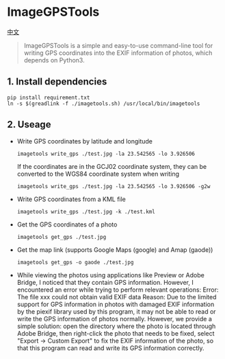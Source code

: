 # ImageGPSTools

[中文](./README-cn.md)

> ImageGPSTools is a simple and easy-to-use command-line tool for writing GPS coordinates into the EXIF information of photos, which depends on Python3.

## 1. Install dependencies

```shell
pip install requirement.txt
ln -s $(greadlink -f ./imagetools.sh) /usr/local/bin/imagetools
```

## 2. Useage

- Write GPS coordinates by latitude and longitude

  ```shell
  imagetools write_gps ./test.jpg -la 23.542565 -lo 3.926506
  ```

  If the coordinates are in the GCJ02 coordinate system, they can be converted to the WGS84 coordinate system when writing

  ```shell
  imagetools write_gps ./test.jpg -la 23.542565 -lo 3.926506 -g2w
  ```
  
- Write GPS coordinates from a KML file

	```shell
	imagetools write_gps ./test.jpg -k ./test.kml
	```

- Get the GPS coordinates of a photo
  
  ```shell
  imagetools get_gps ./test.jpg
  ```

- Get the map link (supports Google Maps (google) and Amap (gaode))

  ```shell
  imagetools get_gps -o gaode ./test.jpg
  ```

- While viewing the photos using applications like Preview or Adobe Bridge, I noticed that they contain GPS information. However, I encountered an error while trying to perform relevant operations: Error: The file xxx could not obtain valid EXIF data
  Reason: Due to the limited support for GPS information in photos with damaged EXIF information by the piexif library used by this program, it may not be able to read or write the GPS information of photos normally. However, we provide a simple solution: open the directory where the photo is located through Adobe Bridge, then right-click the photo that needs to be fixed, select "Export -> Custom Export" to fix the EXIF information of the photo, so that this program can read and write its GPS information correctly.
